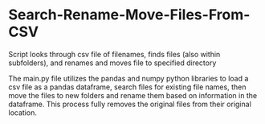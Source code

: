 # Search-Rename-Move-Files-From-CSV
Script looks through csv file of filenames, finds files (also within subfolders), and renames and moves file to specified directory

The main.py file utilizes the pandas and numpy python libraries to load a csv file as a pandas dataframe, search files for existing file names, then move the files to new folders and rename them based on information in the dataframe.  This process fully removes the original files from their original location.

